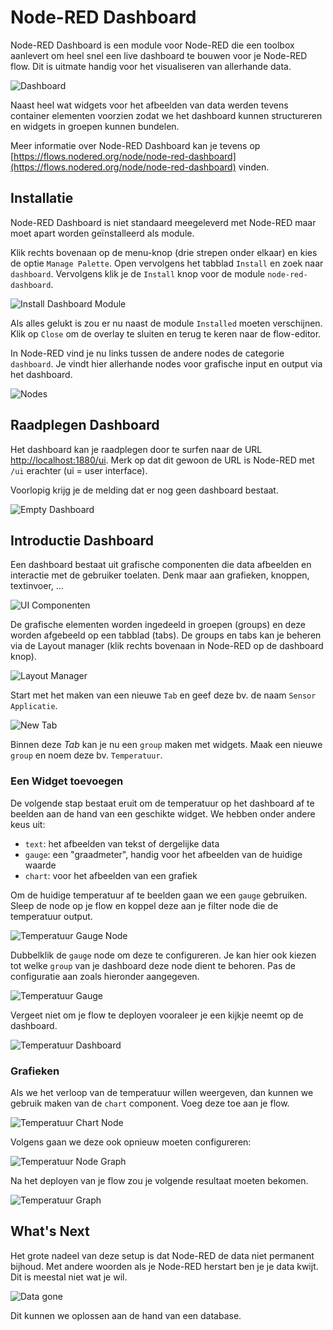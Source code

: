 # Node-RED Dashboard

Node-RED Dashboard is een module voor Node-RED die een toolbox aanlevert om heel snel een live dashboard te bouwen voor je Node-RED flow. Dit is uitmate handig voor het visualiseren van allerhande data.

![Dashboard](./img/dashboard.png)

Naast heel wat widgets voor het afbeelden van data werden tevens container elementen voorzien zodat we het dashboard kunnen structureren en widgets in groepen kunnen bundelen.

Meer informatie over Node-RED Dashboard kan je tevens op [https://flows.nodered.org/node/node-red-dashboard](https://flows.nodered.org/node/node-red-dashboard) vinden.

## Installatie

Node-RED Dashboard is niet standaard meegeleverd met Node-RED maar moet apart worden geïnstalleerd als module.

Klik rechts bovenaan op de menu-knop (drie strepen onder elkaar) en kies de optie `Manage Palette`. Open vervolgens het tabblad `Install` en zoek naar `dashboard`. Vervolgens klik je de `Install` knop voor de module `node-red-dashboard`.

![Install Dashboard Module](./img/install-dashboard.png)

Als alles gelukt is zou er nu naast de module `Installed` moeten verschijnen. Klik op `Close` om de overlay te sluiten en terug te keren naar de flow-editor.

In Node-RED vind je nu links tussen de andere nodes de categorie `dashboard`. Je vindt hier allerhande nodes voor grafische input en output via het dashboard.

![Nodes](./img/nodes.png)

## Raadplegen Dashboard

Het dashboard kan je raadplegen door te surfen naar de URL [http://localhost:1880/ui](http://localhost:1880/ui). Merk op dat dit gewoon de URL is Node-RED met `/ui` erachter (ui = user interface).

Voorlopig krijg je de melding dat er nog geen dashboard bestaat.

![Empty Dashboard](./img/empty-dashboard.png)

## Introductie Dashboard

Een dashboard bestaat uit grafische componenten die data afbeelden en interactie met de gebruiker toelaten. Denk maar aan grafieken, knoppen, textinvoer, ...

![UI Componenten](./img/ui-components.png)

De grafische elementen worden ingedeeld in groepen (groups) en deze worden afgebeeld op een tabblad (tabs). De groups en tabs kan je beheren via de Layout manager (klik rechts bovenaan in Node-RED op de dashboard knop).

![Layout Manager](./img/tabs-groups-manager.png)

Start met het maken van een nieuwe `Tab` en geef deze bv. de naam `Sensor Applicatie`.

![New Tab](./img/new-tab.png)

Binnen deze *Tab* kan je nu een `group` maken met widgets. Maak een nieuwe `group` en noem deze bv. `Temperatuur`.

### Een Widget toevoegen

De volgende stap bestaat eruit om de temperatuur op het dashboard af te beelden aan de hand van een geschikte widget. We hebben onder andere keus uit:

* `text`: het afbeelden van tekst of dergelijke data
* `gauge`: een "graadmeter", handig voor het afbeelden van de huidige waarde
* `chart`: voor het afbeelden van een grafiek

Om de huidige temperatuur af te beelden gaan we een `gauge` gebruiken. Sleep de node op je flow en koppel deze aan je filter node die de temperatuur output.

![Temperatuur Gauge Node](./img/temperature-gauge-node.png)

Dubbelklik de `gauge` node om deze te configureren. Je kan hier ook kiezen tot welke `group` van je dashboard deze node dient te behoren. Pas de configuratie aan zoals hieronder aangegeven.

![Temperatuur Gauge](./img/temperature-gauge.png)

Vergeet niet om je flow te deployen vooraleer je een kijkje neemt op de dashboard.

![Temperatuur Dashboard](./img/temperature-dashboard.png)

### Grafieken

Als we het verloop van de temperatuur willen weergeven, dan kunnen we gebruik maken van de `chart` component. Voeg deze toe aan je flow.

![Temperatuur Chart Node](./img/temperature-chart-node.png)

Volgens gaan we deze ook opnieuw moeten configureren:

![Temperatuur Node Graph](./img/temperature-graph-edit.png)

Na het deployen van je flow zou je volgende resultaat moeten bekomen.

![Temperatuur Graph](./img/temperature-graph.png)

## What's Next

Het grote nadeel van deze setup is dat Node-RED de data niet permanent bijhoud. Met andere woorden als je Node-RED herstart ben je je data kwijt. Dit is meestal niet wat je wil.

![Data gone](./img/data-gone.png)

Dit kunnen we oplossen aan de hand van een database.
